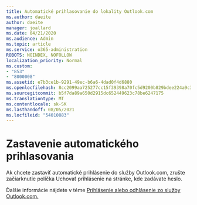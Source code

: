 ```yaml
---
title: Automatické prihlasovanie do lokality Outlook.com
ms.author: daeite
author: daeite
manager: joallard
ms.date: 04/21/2020
ms.audience: Admin
ms.topic: article
ms.service: o365-administration
ROBOTS: NOINDEX, NOFOLLOW
localization_priority: Normal
ms.custom:
- "853"
- "8000008"
ms.assetid: e7b3ce1b-9291-49ec-b6a6-4dad0f4d6880
ms.openlocfilehash: 8cc2099aa725277cc15f39398a70fc5d9200b829bdee224a9c3fae480763a33a
ms.sourcegitcommit: b5f7da89a650d2915dc652449623c78be6247175
ms.translationtype: MT
ms.contentlocale: sk-SK
ms.lasthandoff: 08/05/2021
ms.locfileid: "54010883"
---
```

# <a name="how-to-stop-signing-in-automatically"></a>Zastavenie automatického prihlasovania

Ak chcete zastaviť automatické prihlásenie do služby Outlook.com, zrušte začiarknutie políčka Uchovať prihlásenie na stránke, kde zadávate heslo. 
  
Ďalšie informácie nájdete v téme [Prihlásenie alebo odhlásenie zo služby Outlook.com.](https://support.office.com/article/e08eb8ac-ac27-49f4-a400-a47311e1ee7e?wt.mc_id=Office_Outlook_com_Alchemy)
  